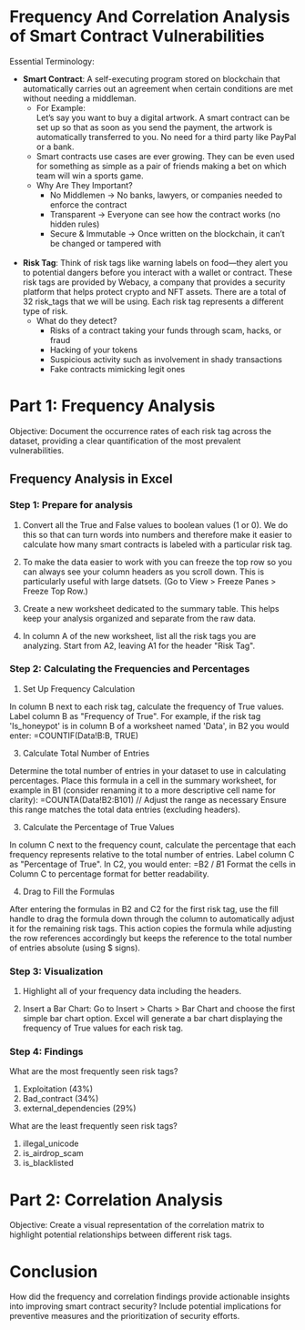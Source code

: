 <h1> Frequency And Correlation Analysis of Smart Contract Vulnerabilities </h1>

Essential Terminology:
- __Smart Contract__: A self-executing program  stored on blockchain that automatically carries out an agreement when certain conditions are met without needing a middleman. <br>
  - For Example: <br>
    Let’s say you want to buy a digital artwork. A smart contract can be set up so that as soon as you send the payment, the artwork is automatically transferred to you. No need for a 
    third party like PayPal or a bank.
  - Smart contracts use cases are ever growing. They can be even used for something as simple as a pair of friends making a bet on which team will win a sports game.
   - Why Are They Important? <br>
     - No Middlemen → No banks, lawyers, or companies needed to enforce the contract
     - Transparent → Everyone can see how the contract works (no hidden rules)
     - Secure & Immutable → Once written on the blockchain, it can’t be changed or tampered with
  <br>
- __Risk Tag__: Think of risk tags like warning labels on food—they alert you to potential dangers before you interact with a wallet or contract. These risk tags are provided by Webacy, a company that provides a security platform that helps protect crypto and NFT assets. There are a total of 32 risk_tags that we will be using. Each risk tag represents a different type of risk.
  - What do they detect?
    - Risks of a contract taking your funds through scam, hacks, or fraud
    - Hacking of your tokens
    - Suspicious activity such as involvement in shady transactions
    - Fake contracts mimicking legit ones

<h1> Part 1: Frequency Analysis </h1>

Objective: Document the occurrence rates of each risk tag across the dataset, providing a clear quantification of the most prevalent vulnerabilities. <br>

<h2> Frequency Analysis in Excel </h2>

<h3> Step 1: Prepare for analysis </h3>

1. Convert all the True and False values to boolean values (1 or 0). We do this so that can turn words into numbers and therefore make it easier to calculate how many smart contracts is labeled with a particular risk tag. <br>

2. To make the data easier to work with you can freeze the top row so you can always see your column headers as you scroll down. This is particularly useful with large datsets. (Go to View > Freeze Panes > Freeze Top Row.)
   
3. Create a new worksheet dedicated to the summary table. This helps keep your analysis organized and separate from the raw data.

4. In column A of the new worksheet, list all the risk tags you are analyzing. Start from A2, leaving A1 for the header "Risk Tag".

<h3> Step 2: Calculating the Frequencies and Percentages </h3>

1. Set Up Frequency Calculation
   
In column B next to each risk tag, calculate the frequency of True values.
Label column B as "Frequency of True".
For example, if the risk tag 'Is_honeypot' is in column B of a worksheet named 'Data', in B2 you would enter:
=COUNTIF(Data!B:B, TRUE)

3. Calculate Total Number of Entries

Determine the total number of entries in your dataset to use in calculating percentages.
Place this formula in a cell in the summary worksheet, for example in B1 (consider renaming it to a more descriptive cell name for clarity):
=COUNTA(Data!B2:B101) // Adjust the range as necessary
Ensure this range matches the total data entries (excluding headers).

3. Calculate the Percentage of True Values

In column C next to the frequency count, calculate the percentage that each frequency represents relative to the total number of entries.
Label column C as "Percentage of True".
In C2, you would enter:
=B2 / $B$1
Format the cells in Column C to percentage format for better readability.

4. Drag to Fill the Formulas

After entering the formulas in B2 and C2 for the first risk tag, use the fill handle to drag the formula down through the column to automatically adjust it for the remaining risk tags.
This action copies the formula while adjusting the row references accordingly but keeps the reference to the total number of entries absolute (using $ signs).

<h3> Step 3: Visualization </h3>

1. Highlight all of your frequency data including the headers.

2. Insert a Bar Chart: Go to Insert > Charts > Bar Chart and choose the first simple bar chart option. Excel will generate a bar chart displaying the frequency of True values for each risk tag.

<h3> Step 4: Findings </h3>

What are the most frequently seen risk tags? <br>
1. Exploitation (43%)
2. Bad_contract (34%)
3. external_dependencies (29%)

What are the least frequently seen risk tags? <br>
1. illegal_unicode
2. is_airdrop_scam
3. is_blacklisted

<h1> Part 2: Correlation Analysis </h1>

Objective: Create a visual representation of the correlation matrix to highlight potential relationships between different risk tags. <br>

<h1> Conclusion </h1>

How did the frequency and correlation findings provide actionable insights into improving smart contract security? Include potential implications for preventive measures and the prioritization of security efforts. <br>


